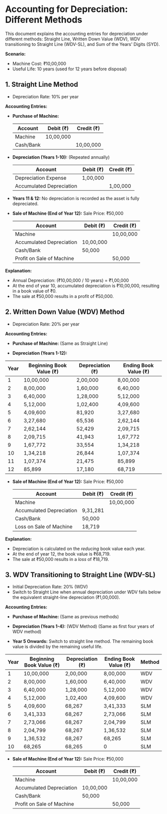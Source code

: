 # Accounting for Depreciation: Different Methods

This document explains the accounting entries for depreciation under different methods: Straight Line, Written Down Value (WDV), WDV transitioning to Straight Line (WDV-SL), and Sum of the Years' Digits (SYD).

**Scenario:**

*   Machine Cost: ₹10,00,000
*   Useful Life: 10 years (used for 12 years before disposal)

## 1. Straight Line Method

*   Depreciation Rate: 10% per year

**Accounting Entries:**

*   **Purchase of Machine:**

    | Account        | Debit (₹) | Credit (₹) |
    | -------------- | --------- | ---------- |
    | Machine        | 10,00,000 |            |
    | Cash/Bank      |           | 10,00,000  |

*   **Depreciation (Years 1-10):** (Repeated annually)

    | Account                    | Debit (₹) | Credit (₹) |
    | -------------------------- | --------- | ---------- |
    | Depreciation Expense       | 1,00,000  |            |
    | Accumulated Depreciation |           | 1,00,000  |

*   **Years 11 & 12:** No depreciation is recorded as the asset is fully depreciated.

*   **Sale of Machine (End of Year 12):** Sale Price: ₹50,000

    | Account                    | Debit (₹) | Credit (₹) |
    | -------------------------- | --------- | ---------- |
    | Machine                    |           | 10,00,000  |
    | Accumulated Depreciation | 10,00,000 |            |
    | Cash/Bank                  | 50,000   |            |
    | Profit on Sale of Machine  |           | 50,000   |

**Explanation:**

*   Annual Depreciation: (₹10,00,000 / 10 years) = ₹1,00,000
*   At the end of year 10, accumulated depreciation is ₹10,00,000, resulting in a book value of ₹0.
*   The sale at ₹50,000 results in a profit of ₹50,000.

## 2. Written Down Value (WDV) Method

*   Depreciation Rate: 20% per year

**Accounting Entries:**

*   **Purchase of Machine:** (Same as Straight Line)

*   **Depreciation (Years 1-12):**

| Year | Beginning Book Value (₹) | Depreciation (₹) | Ending Book Value (₹) |
| ---- | ----------------------- | ---------------- | --------------------- |
| 1    | 10,00,000               | 2,00,000         | 8,00,000              |
| 2    | 8,00,000                | 1,60,000         | 6,40,000              |
| 3    | 6,40,000                | 1,28,000         | 5,12,000              |
| 4    | 5,12,000                | 1,02,400         | 4,09,600              |
| 5    | 4,09,600                | 81,920          | 3,27,680              |
| 6    | 3,27,680                | 65,536          | 2,62,144              |
| 7    | 2,62,144                | 52,429          | 2,09,715              |
| 8    | 2,09,715                | 41,943          | 1,67,772              |
| 9    | 1,67,772                | 33,554          | 1,34,218              |
| 10   | 1,34,218                | 26,844          | 1,07,374              |
| 11   | 1,07,374                | 21,475          | 85,899               |
| 12   | 85,899                 | 17,180          | 68,719               |

*   **Sale of Machine (End of Year 12):** Sale Price: ₹50,000

    | Account                    | Debit (₹) | Credit (₹) |
    | -------------------------- | --------- | ---------- |
    | Machine                    |           | 10,00,000  |
    | Accumulated Depreciation | 9,31,281 |            |
    | Cash/Bank                  | 50,000   |            |
    | Loss on Sale of Machine  | 18,719 |            |

**Explanation:**

*   Depreciation is calculated on the *reducing* book value each year.
*   At the end of year 12, the book value is ₹68,719.
*   The sale at ₹50,000 results in a *loss* of ₹18,719.

## 3. WDV Transitioning to Straight Line (WDV-SL)

*   Initial Depreciation Rate: 20% (WDV)
*   Switch to Straight Line when annual depreciation under WDV falls below the equivalent straight-line depreciation (₹1,00,000).

**Accounting Entries:**

*   **Purchase of Machine:** (Same as previous methods)

*   **Depreciation (Years 1-4):** (WDV Method) (Same as first four years of WDV method)

*   **Year 5 Onwards:** Switch to straight line method. The remaining book value is divided by the remaining useful life.

| Year | Beginning Book Value (₹) | Depreciation (₹) | Ending Book Value (₹) | Method |
| ---- | ----------------------- | ---------------- | --------------------- | ------ |
| 1    | 10,00,000               | 2,00,000         | 8,00,000              | WDV    |
| 2    | 8,00,000                | 1,60,000         | 6,40,000              | WDV    |
| 3    | 6,40,000                | 1,28,000         | 5,12,000              | WDV    |
| 4    | 5,12,000                | 1,02,400         | 4,09,600              | WDV    |
| 5    | 4,09,600                | 68,267         | 3,41,333              | SLM    |
| 6    | 3,41,333                | 68,267         | 2,73,066              | SLM    |
| 7    | 2,73,066                | 68,267         | 2,04,799              | SLM    |
| 8    | 2,04,799                | 68,267         | 1,36,532              | SLM    |
| 9    | 1,36,532                | 68,267         | 68,265              | SLM    |
| 10   | 68,265                | 68,265         | 0              | SLM    |

*   **Sale of Machine (End of Year 12):** Sale Price: ₹50,000

    | Account                    | Debit (₹) | Credit (₹) |
    | -------------------------- | --------- | ---------- |
    | Machine                    |           | 10,00,000  |
    | Accumulated Depreciation | 10,00,000 |            |
    | Cash/Bank                  | 50,000   |            |
    | Profit on Sale of Machine  |           | 50,000   |

